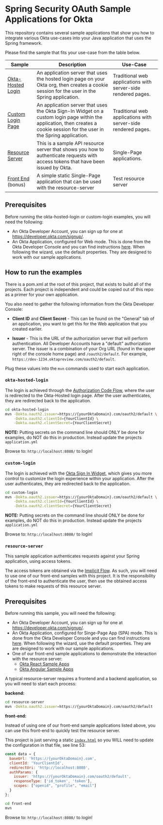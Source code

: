 # Spring Security OAuth Sample Applications for Okta

This repository contains several sample applications that show you how to integrate various Okta use-cases into your Java application that uses the Spring framework.

Please find the sample that fits your use-case from the table below.

| Sample | Description | Use-Case |
|--------|-------------|----------|
| [Okta-Hosted Login](/okta-hosted-login) | An application server that uses the hosted login page on your Okta org, then creates a cookie session for the user in the Spring application. | Traditional web applications with server-side rendered pages. |
| [Custom Login Page](/custom-login) | An application server that uses the Okta Sign-In Widget on a custom login page within the application, then creates a cookie session for the user in the Spring application. | Traditional web applications with server-side rendered pages. |
| [Resource Server](/resource-server) | This is a sample API resource server that shows you how to authenticate requests with access tokens that have been issued by Okta. | Single-Page applications. |
| [Front End](/front-end) (bonus) | A simple static Single-Page application that can be used with the resource-server | Test resource server |

## Prerequisites

Before running the okta-hosted-login or custom-login examples, you will need the following:

* An Okta Developer Account, you can sign up for one at https://developer.okta.com/signup/.
* An Okta Application, configured for Web mode. This is done from the Okta Developer Console and you can find instructions [here][OIDC Web Application Setup Instructions].  When following the wizard, use the default properties.  They are designed to work with our sample applications.

## How to run the examples

There is a pom.xml at the root of this project, that exists to build all of the projects.  Each project is independent and could be copied out of this repo as a primer for your own application.

You also need to gather the following information from the Okta Developer Console:

- **Client ID** and **Client Secret** - This can be found on the "General" tab of an application, you want to get this for the Web application that you created earlier.

- **Issuer** - This is the URL of the authorization server that will perform authentication.  All Developer Accounts have a "default" authorization server.  The issuer is a combination of your Org URL (found in the upper right of the console home page) and `/oauth2/default`. For example, `https://dev-1234.oktapreview.com/oauth2/default`.

Plug these values into the `mvn` commands used to start each application.

### `okta-hosted-login`

The login is achieved through the [Authorization Code Flow], where the user is redirected to the Okta-Hosted login page. After the user authenticates, they are redirected back to the application.

```bash
cd okta-hosted-login
mvn -Dokta.oauth2.issuer=https://{yourOktaDomain}.com/oauth2/default \
    -Dokta.oauth2.clientId={YourClientId} \
    -Dokta.oauth2.clientSecret={YourClientSecret}
```

**NOTE:** Putting secrets on the command line should ONLY be done for examples, do NOT do this in production. Instead update the projects `application.yml`

Browse to: `http://localhost:8080/` to login!


### `custom-login`

The login is achieved with the [Okta Sign In Widget][], which gives you more control to customize the login experience within your application.  After the user authenticates, they are redirected back to the application.

```bash
cd custom-login
mvn -Dokta.oauth2.issuer=https://{yourOktaDomain}.com/oauth2/default \
    -Dokta.oauth2.clientId={YourClientId} \
    -Dokta.oauth2.clientSecret={YourClientSecret}
```

**NOTE:** Putting secrets on the command line should ONLY be done for examples, do NOT do this in production. Instead update the projects `application.yml`

Browse to: `http://localhost:8080/` to login!

### `resource-server`

This sample application authenticates requests against your Spring application, using access tokens.

The access tokens are obtained via the [Implicit Flow][].  As such, you will need to use one of our front-end samples with this project.  It is the responsibility of the front-end to authenticate the user, then use the obtained access tokens to make requests of this resource server.

## Prerequisites

Before running this sample, you will need the following:

* An Okta Developer Account, you can sign up for one at https://developer.okta.com/signup/.
* An Okta Application, configured for Singe-Page App (SPA) mode. This is done from the Okta Developer Console and you can find instructions [here][OIDC SPA Setup Instructions].  When following the wizard, use the default properties.  They are are designed to work with our sample applications.
* One of our front-end sample applications to demonstrate the interaction with the resource server:
  * [Okta React Sample Apps][]
  * [Okta Angular Sample Apps][]

A typical resource-server requires a frontend and a backend application, so you will need to start each process:

**backend:**
```bash
cd resource-server
mvn -Dokta.oauth2.issuer=https://{yourOktaDomain}.com/oauth2/default
```

**front-end:**

Instead of using one of our front-end sample applications listed above, you can use this front-end to quickly test the resource server.

This project is just serving a static [`index.html`](front-end/src/main/resources/static/index.html) so you WILL need to update the configuration in that file, see line 53:

```javascript
const data = {
  baseUrl: 'https://{yourOktaDomain}.com',
  clientId: 'YourClientId',
  redirectUri: 'http://localhost:8080',
  authParams: {
    issuer: 'https://{yourOktaDomain}.com/oauth2/default',
    responseType: ['id_token', 'token'],
    scopes: ["openid", "profile", "email"]
  }
};
```

```bash
cd front-end
mvn
```

Browse to: `http://localhost:8080/` to login!

[Implicit Flow]: https://developer.okta.com/authentication-guide/implementing-authentication/implicit
[Okta Angular Sample Apps]: https://github.com/okta/samples-js-angular
[Okta React Sample Apps]: https://github.com/okta/samples-js-react
[OIDC SPA Setup Instructions]: https://developer.okta.com/authentication-guide/implementing-authentication/implicit#1-setting-up-your-application
[OIDC Web Application Setup Instructions]: https://developer.okta.com/authentication-guide/implementing-authentication/auth-code#1-setting-up-your-application
[Authorization Code Flow]: https://developer.okta.com/authentication-guide/implementing-authentication/auth-code
[Okta Sign In Widget]: https://github.com/okta/okta-signin-widget
